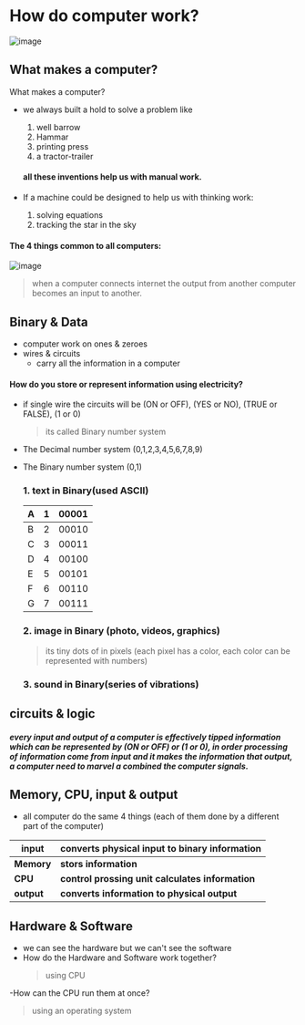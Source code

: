 # How do computer work?
![image](https://images.saymedia-content.com/.image/ar_4:3%2Cc_fill%2Ccs_srgb%2Cq_auto:good%2Cw_1200/MTc0MzAxMzA2NDcwMDE2NTA4/the-four-main-categories-of-computer-hardware-parts.png)

## What makes a computer?
What makes a computer?
- we always built a hold to solve a problem like 
  1. well barrow
  2. Hammar
  3. printing press
  4. a tractor-trailer
  #### all these inventions help us with manual work.

- If a machine could be designed to help us with thinking work:
  1. solving equations 
  2. tracking the star in the sky


#### The 4 things common to all computers:
  ![image](https://www.computernetworkingnotes.org/images/networking-tutorials/nt18-01-functions-of-a-computer.png)

> when a computer connects internet the output from another computer becomes an input to another.

## Binary & Data
* computer work on ones & zeroes
* wires & circuits
  - carry all the information in a computer

#### How do you store or represent information using electricity?
- if single wire the circuits will be (ON or OFF), (YES or NO), (TRUE or FALSE), (1 or 0)
  > its called Binary number system
- The Decimal number system (0,1,2,3,4,5,6,7,8,9)
- The Binary number system (0,1)


  ### 1. text in Binary(used ASCII)
  | A | 1 | 00001|
  |---|---|------|
  |B  | 2 | 00010|
  | C | 3 | 00011|
  | D | 4 | 00100|
  | E | 5 | 00101|
  | F | 6 | 00110|
  |G  |7  |00111 |

  ### 2. image in Binary (photo, videos, graphics)
  > its tiny dots of in pixels (each pixel has a color, each color can be represented with numbers) 

  ### 3. sound in Binary(series of vibrations)


## circuits & logic
##### every input and output of a computer is effectively tipped information which can be represented by (ON or OFF) or (1 or 0), in order processing of information come from input and it makes the information that output, a computer need to marvel a combined the computer signals.


## Memory, CPU, input & output
- all computer do the same 4 things (each of them done by a different part of the computer)

| input | converts physical input to binary information |
|--- |---|
| **Memory** | **stors information** |
| **CPU** | **control prossing unit calculates information** |
|**output** | **converts information to physical output** |


## Hardware & Software
- we can see the hardware but we can't see the software
- How do the Hardware and Software work together?
  >using CPU
  
-How can the CPU run them at once?
  > using an operating system


